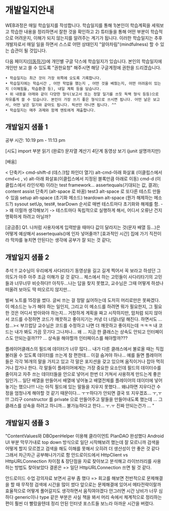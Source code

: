 # 개발일지안내
WEB과정은 매일 학습일지를 작성합니다.
학습일지를 통해 1)본인이 학습계획을 세워보고 학습한 내용을 정리하면서 잘한 것을 확인하고 2) 튜터들을 통해 어떤 부분이 학습적으로 어려운지, 이해가 되지 않는지를 알려주는 계기가 됩니다. 이러한 학습일지는 추후 개발자로서 매일 일을 하면서 스스로  어떤 상태인지 "알아차림"(mindfulness) 할 수 있는 습관이 될 것입니다. 

다음 페이지([이동하기](https://docs.google.com/spreadsheets/d/1_dY7WuXKA-mapMHX-bvXnN6Tvyyuj5WLlGR7OAH-ve0/edit#gid=0))에 개인별 구글 닥스에 학습일지가 있습니다. 
본인의 학습일지에 개인만 보고 쓸 수 있도록 "권한요청" 해주시면 해당 구글계정에 권한을 드리겠습니다. 
	 
	• 학습일지는 최근 것이 가장 위쪽에 오도록 기록합니다. 
	• 학습일지에는 학습시간 , 어떤 학업을 했는지 , 어떤 것을 베웠는지, 어떤 어려움이 있는지 (이해힘듦, 학습환경 등), 내일 계획 등을 담습니다.
	• 위 내용을 아래와 같이 다양한 형식(보고서 또는 정말 일기를 쓰듯 독백 형식 등등)으로 자유롭게 쓸 수 있습니다. 본인이 가장 쓰기 좋은 형식으로 쓰시면 됩니다. 어떤 날은 보고서, 어떤 날은 일기와 같아도 됩니다. 픽션만 아니면 됩니다. ^^
	• 학습일지는 매주 과제와 함께 멘토에게 제출합니다. 


## 개발일지 샘플 1 
공부 시간: 10:19 pm - 11:13 pm

[시도]
import 부분 읽기 (완료!)
문자열 계산기 4단계 동영상 보기 (junit 설명까지만)

[배움]

< 단축키>
cmd-shift-d (데스크탑 파인더 열기)
alt-cmd-아래 화살표 (이클립스에서 cmd+c , v)
alt-아래 화살표(이클립스에서 지정된 블록만큼 아래로 이동)
cmd-d (이클립스에서 라인삭제)
이라는 test framework…
assertequals(기대되는 값, 결과);
content assist 단축키 (alt-space 로 바꿈)
test3 alt-space 로 또다른 테스트 만들 수 있음
setup alt-space (초기화 메소드)
teardown alt-space (뭔가 해제하는 메소드?)
sysout
setUp, test#, tearDown 순서로 매번 테스트마다 초기화와 해제를 함. -> 왜 이럴까 생각해보기 -> 테스트마다 독립적으로 실행하게 해서, 어디서 오류난 건지 명확하게 하려고 아닐까?

[궁금증]
Q1. 나처럼 사용자에게 입력받을 때마다 값이 달라지는 것(문자 배열 등…)은 어떻게 예상해서 assertequals()에 인자 넣어줄까?
[효과적인 시간]
집에 가기 직전이라 막차를 놓치면 안된다는 생각에 공부가 잘 되는 것 같다;


## 개발일지 샘플 2 #
추석 !! 교수님이 우리에게 사다리타기 동영상을 길고 길게 찍어서 꼭 보라고 하셨던 그 의도가 아주 아주 조금 이해가 갈 것 같다… 
체스에서 하는 고민들이 사다리타기의 고민들과 너무너무 비슷하다!! 아직두…나는 답을 찾지 못했고, 교수님은 그때 어떻게 하셨나 떠올려 보아도 딱 떠오르지 않지만…

벌써 노트를 15장을 썼다. 글씨 쓰는 걸 정말 싫어하는데 도저히 머리로만은 못짜겠다. 이 메소드는 누가 해야 하는 일인지, 그리고 이 메소드를 하려면 뭐가 필요한지, 그 필요한 것은 어디서 받아와야 하는지… 거창하게 계획을 짜고 시작하지만, 맘처럼 되지 않아서 코드를 수정하면 코드가 꺠끗하고 좋아지기는 커녕 더 너덜너덜 해진다. 하면서도 …참…>< 부끄럽당 교수님은 코드를 수정하고 나면 더 깨끗하고 좋아지는데 ㅋㅋㅋ 내 코드는 내가 봐도 가끔 웃기다
그나저나… 왜 … 지금 한 클래스는 상속도 안되고 인터페이스도 안되는걸까??? … 상속을 해야할까 인터페이스를 해야할까???

플레이어클래스의 필드에 데이터가 너무 많다… 내가 다른 클래스에서 불로올 때는 직접 불러올 수 있도록 데이터를 쓰는게 참 편한데… 이걸 숨겨야 하나…
예를 들면 플레이어 들은 각각 16개의 말을 가지고 있고 각 말은 포지션을 갖고 있으며 움직이거나 잡아 먹히거나 잡거나 한다. 각 말들이 플레이어에게는 가장 중요한 요소인데
필드의 데이터수를 줄이자고 자주 쓰는 데이터들을 안으로 넣어서 한번 더 거쳐서 사용하게 만드는게 좋은일인가…
일단 배열을 만들어서 배열에 넣어놓고 배열전체를 플레이어의 데이터에 넣어놓기는 했으나!!! 나는 아직 필드에 있는 말들을 지우지 못했다…
왜냐하면 지우다간 수정을 엄청나게 해야할 것 같기 때문이다… ㅜㅜ하다가 안되면 결국 또 지우겠죠… ㅜ,ㅜ
!!! 그리구 constructor 를 private 으로 만들어주고 말들을 만들어내도록 했는데 … 그 클래스를 상속을 하려고 하니까… 불가능하다고 한다… ㅜ.ㅜ 진짜 안되는건가 … "


## 개발일지 샘플 3 #
"ContentValues와 DBOpenHelper 이용해 클라이언트 PlanDAO 완성했다
Android UI 부분 막무가내로 top down 방식으로 일단 시작해보려 했는데 잘 모르니까 검색을 어떻게 할지 모르겠고 검색을 해도 이해를 못해서 오히려 더 생산성이 안 좋은 것 같다
그래서 차근차근 공부해나가기로 함
안드로이드에서 HttpClient vs HttpURLConnection
차이점 & 장단점을 자료 찾아보고 분석해고 라이브러리를 사용하는 방법도 찾아보았다
결론은 => 일단 HttpURLConnection 쓰면 될 것 같다.

안드로이드 수업 강의자료 보면서 공부 좀 했다
=> 회고를 해보면 전반적으로 문제해결을 할 때
무작정 검색에 시간을 많이 썼다
앞으로는 문제해결에 있어서 메타전략이랄까
효율적으로 어떻게 풀어갈지도
생각하면서 움직여야겠다
안그러면 시간 낭비가 너무 심하다
generic이나 type 같은 부분은 사실
책을 봐서 머리 속에서 체계적으로
정리하는 편이 훨씬 더 빨랐을텐데
정리 안된 인터넷 포스트들 보느라
아까운 시간을 버렸다.
